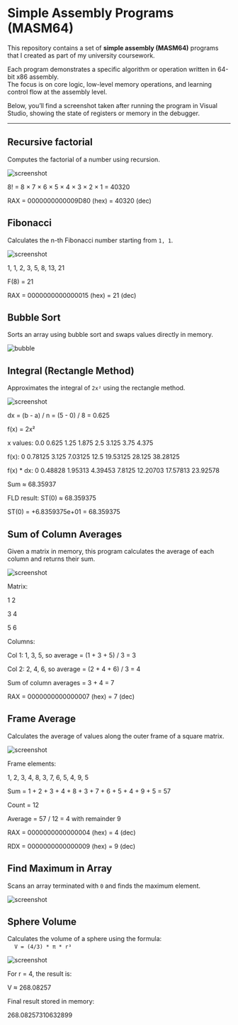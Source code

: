 # Simple Assembly Programs (MASM64)

This repository contains a set of **simple assembly (MASM64)** programs that I created as part of my university coursework.

Each program demonstrates a specific algorithm or operation written in 64-bit x86 assembly.  
The focus is on core logic, low-level memory operations, and learning control flow at the assembly level.

Below, you’ll find a screenshot taken after running the program in Visual Studio, showing the state of registers or memory in the debugger.

---

## Recursive factorial

Computes the factorial of a number using recursion.

![screenshot](https://github.com/user-attachments/assets/6aed7c51-35da-4049-a968-935553b8a279)

8! = 8 × 7 × 6 × 5 × 4 × 3 × 2 × 1 = 40320

RAX = 0000000000009D80 (hex) = 40320 (dec)

## Fibonacci

Calculates the n-th Fibonacci number starting from `1, 1`.

![screenshot](https://github.com/user-attachments/assets/8027080a-a04e-4760-958a-bfa8ed51730f)

1, 1, 2, 3, 5, 8, 13, 21

F(8) = 21

RAX = 0000000000000015 (hex) = 21 (dec)

## Bubble Sort

Sorts an array using bubble sort and swaps values directly in memory.

![bubble](https://github.com/user-attachments/assets/8b305bb7-6ac7-489b-a79a-1ba6c27b53ec)

## Integral (Rectangle Method)

Approximates the integral of `2x²` using the rectangle method.

![screenshot](https://github.com/user-attachments/assets/f5a1844b-9202-4cf9-a2ba-2030084be910)

dx = (b - a) / n = (5 - 0) / 8 = 0.625

f(x) = 2x²

x values: 0.0 0.625 1.25 1.875 2.5 3.125 3.75 4.375

f(x): 0 0.78125 3.125 7.03125 12.5 19.53125 28.125 38.28125

f(x) * dx: 0 0.48828 1.95313 4.39453 7.8125 12.20703 17.57813 23.92578

Sum ≈ 68.35937

FLD result: ST(0) ≈ 68.359375

ST(0) = +6.8359375e+01 = 68.359375

## Sum of Column Averages

Given a matrix in memory, this program calculates the average of each column and returns their sum.

![screenshot](https://github.com/user-attachments/assets/a4457d14-41e8-4acd-85fd-e55663c758ae)

Matrix:

1 2

3 4

5 6

Columns:

Col 1: 1, 3, 5, so average = (1 + 3 + 5) / 3 = 3

Col 2: 2, 4, 6, so average = (2 + 4 + 6) / 3 = 4

Sum of column averages = 3 + 4 = 7

RAX = 0000000000000007 (hex) = 7 (dec)

## Frame Average

Calculates the average of values along the outer frame of a square matrix.

![screenshot](https://github.com/user-attachments/assets/100466d1-fccf-45d7-a4b4-93c121c647ae)


Frame elements:

1, 2, 3, 4, 8, 3, 7, 6, 5, 4, 9, 5

Sum = 1 + 2 + 3 + 4 + 8 + 3 + 7 + 6 + 5 + 4 + 9 + 5 = 57 

Count = 12  

Average = 57 / 12 = 4 with remainder 9

RAX = 0000000000000004 (hex) = 4 (dec)  

RDX = 0000000000000009 (hex) = 9 (dec)


## Find Maximum in Array

Scans an array terminated with `0` and finds the maximum element.

![screenshot](https://github.com/user-attachments/assets/4fc6a01b-55e1-4385-9237-e170c1b73abb)


## Sphere Volume

Calculates the volume of a sphere using the formula:  
&nbsp;&nbsp;&nbsp;&nbsp;`V = (4/3) * π * r³`

![screenshot](https://github.com/user-attachments/assets/38d5f52e-265d-4a22-bfa5-89ca3f5edffd)

For r = 4, the result is:  

V ≈ 268.08257

Final result stored in memory:  

268.08257310632899
